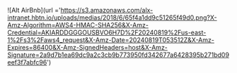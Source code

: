 ![Alt AirBnb](url ='https://s3.amazonaws.com/alx-intranet.hbtn.io/uploads/medias/2018/6/65f4a1dd9c51265f49d0.png?X-Amz-Algorithm=AWS4-HMAC-SHA256&X-Amz-Credential=AKIARDDGGGOUSBVO6H7D%2F20240819%2Fus-east-1%2Fs3%2Faws4_request&X-Amz-Date=20240819T053512Z&X-Amz-Expires=86400&X-Amz-SignedHeaders=host&X-Amz-Signature=2a9d7b1ea69dc9a2c3cb9b773950fd342677a6428395b271bd09eef3f7abfc96')
